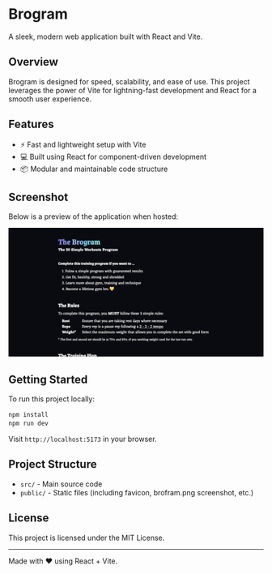 # Brogram

A sleek, modern web application built with React and Vite.

## Overview

Brogram is designed for speed, scalability, and ease of use. This project leverages the power of Vite for lightning-fast development and React for a smooth user experience.

## Features

- ⚡ Fast and lightweight setup with Vite
- 💻 Built using React for component-driven development
- 📦 Modular and maintainable code structure

## Screenshot

Below is a preview of the application when hosted:

![Brogram Screenshot](public/brogram.png)

## Getting Started

To run this project locally:

```bash
npm install
npm run dev
```

Visit `http://localhost:5173` in your browser.

## Project Structure

- `src/` - Main source code
- `public/` - Static files (including favicon, brofram.png screenshot, etc.)

## License

This project is licensed under the MIT License.

---

Made with ❤️ using React + Vite.
